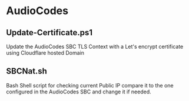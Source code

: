 # AudioCodes
## Update-Certificate.ps1
Update the AudioCodes SBC TLS Context with a Let's encrypt certificate
using Cloudflare hosted Domain

## SBCNat.sh
Bash Shell script for checking current Public IP compare it to the one configured
in the AudioCodes SBC and change it if needed.